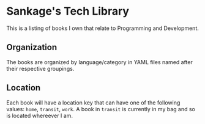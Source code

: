 Sankage's Tech Library
======================

This is a listing of books I own that relate to Programming and Development.

## Organization

The books are organized by language/category in YAML files named after their respective groupings.

## Location

Each book will have a location key that can have one of the following values: `home`, `transit`, `work`. A book in `transit` is currently in my bag and so is located whereever I am. 